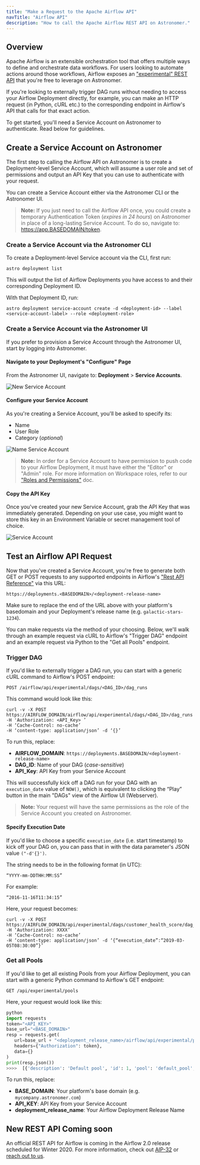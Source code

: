 ```yaml
---
title: "Make a Request to the Apache Airflow API"
navTitle: "Airflow API"
description: "How to call the Apache Airflow REST API on Astronomer."
---
```


## Overview

Apache Airflow is an extensible orchestration tool that offers multiple ways to define and orchestrate data workflows. For users looking to automate actions around those workflows, Airflow exposes an ["experimental" REST API](https://airflow.apache.org/docs/stable/rest-api-ref.html) that you're free to leverage on Astronomer.

If you're looking to externally trigger DAG runs without needing to access your Airflow Deployment directly, for example, you can make an HTTP request (in Python, cURL etc.) to the corresponding endpoint in Airflow's API that calls for that exact action.

To get started, you'll need a Service Account on Astronomer to authenticate. Read below for guidelines.

## Create a Service Account on Astronomer

The first step to calling the Airflow API on Astronomer is to create a Deployment-level Service Account, which will assume a user role and set of permissions and output an API Key that you can use to authenticate with your request.

You can create a Service Account either via the Astronomer CLI or the Astronomer UI.

> **Note:** If you just need to call the Airflow API once, you could create a temporary Authentication Token (_expires in 24 hours_) on Astronomer in place of a long-lasting Service Account. To do so, navigate to: https://app.BASEDOMAIN/token.

### Create a Service Account via the Astronomer CLI

To create a Deployment-level Service account via the CLI, first run:

```
astro deployment list
```

This will output the list of Airflow Deployments you have access to and their corresponding Deployment ID.

With that Deployment ID, run:

```
astro deployment service-account create -d <deployment-id> --label <service-account-label> --role <deployment-role>
```

### Create a Service Account via the Astronomer UI

If you prefer to provision a Service Account through the Astronomer UI, start by logging into Astronomer.

#### Navigate to your Deployment's "Configure" Page

From the Astronomer UI, navigate to: **Deployment** > **Service Accounts**.

![New Service Account](https://assets2.astronomer.io/main/docs/ci-cd/ci-cd-new-service-account.png)

#### Configure your Service Account

As you're creating a Service Account, you'll be asked to specify its:

- Name
- User Role
- Category (_optional_)

![Name Service Account](https://assets2.astronomer.io/main/docs/ci-cd/ci-cd-name-service-account.png)

> **Note:** In order for a Service Account to have permission to push code to your Airflow Deployment, it must have either the "Editor" or "Admin" role. For more information on Workspace roles, refer to our ["Roles and Permissions"](/docs/enterprise/v0.16/manage-astronomer/workspace-permissions/) doc.

#### Copy the API Key

Once you've created your new Service Account, grab the API Key that was immediately generated. Depending on your use case, you might want to store this key in an Environment Variable or secret management tool of choice.

![Service Account](https://assets2.astronomer.io/main/docs/ci-cd/ci-cd-api-key.png)


## Test an Airflow API Request

Now that you've created a Service Account, you're free to generate both GET or POST requests to any supported endpoints in Airflow's ["Rest API Reference"](https://airflow.apache.org/docs/stable/rest-api-ref.html) via this URL:

```
https://deployments.<BASEDOMAIN>/<deployment-release-name>
```

Make sure to replace the end of the URL above with your platform's basedomain and your Deployment's release name (e.g. `galactic-stars-1234`).

You can make requests via the method of your choosing. Below, we'll walk through an example request via cURL to Airflow's "Trigger DAG" endpoint and an example request via Python to the "Get all Pools" endpoint.

### Trigger DAG

If you'd like to externally trigger a DAG run, you can start with a generic cURL command to Airflow's POST endpoint: 

```
POST /airflow/api/experimental/dags/<DAG_ID>/dag_runs
```

This command would look like this:

```
curl -v -X POST
https://AIRFLOW_DOMAIN/airflow/api/experimental/dags/<DAG_ID>/dag_runs
-H 'Authorization: <API_Key> ’
-H ‘Cache-Control: no-cache’
-H ‘content-type: application/json’ -d ‘{}’
```

To run this, replace:

- **AIRFLOW_DOMAIN**: `https://deployments.BASEDOMAIN/<deployment-release-name>`
- **DAG_ID**: Name of your DAG (_case-sensitive_)
- **API_Key**: API Key from your Service Account

This will successfully kick off a DAG run for your DAG with an `execution_date` value of `NOW()`, which is equivalent to clicking the “Play” button in the main "DAGs" view of the Airflow UI (Webserver).

> **Note:** Your request will have the same permissions as the role of the Service Account you created on Astronomer.

#### Specify Execution Date

If you'd like to choose a specific `execution_date` (i.e. start timestamp) to kick off your DAG on, you can pass that in with the data parameter's JSON value `("-d'{}')`.

The string needs to be in the following format (in UTC):

```
“YYYY-mm-DDTHH:MM:SS”
```

For example:

```
“2016-11-16T11:34:15”
```

Here, your request becomes:

```
curl -v -X POST
https://AIRFLOW_DOMAIN/api/experimental/dags/customer_health_score/dag_runs
-H ‘Authorization: XXXX’
-H ‘Cache-Control: no-cache’
-H ‘content-type: application/json’ -d ‘{“execution_date”:“2019-03-05T08:30:00”}’
```

### Get all Pools

If you'd like to get all existing Pools from your Airflow Deployment, you can start with a generic Python command to Airflow's GET endpoint: 

```
GET /api/experimental/pools
```

Here, your request would look like this:

```python
python
import requests
token="<API_KEY>"
base_url="<BASE_DOMAIN>"
resp = requests.get(
   url=base_url + "<deployment_release_name>/airflow/api/experimental/pools",
   headers={"Authorization": token},
   data={}
)
print(resp.json())
>>>>  [{'description': 'Default pool', 'id': 1, 'pool': 'default_pool', 'slots': 128}]
```

To run this, replace:

- **BASE_DOMAIN**: Your platform's base domain (e.g. `mycompany.astronomer.com`)
- **API_KEY**: API Key from your Service Account
- **deployment_release_name**: Your Airflow Deployment Release Name

## New REST API Coming soon

An official REST API for Airflow is coming in the Airflow 2.0 release scheduled for Winter 2020. For more information, check out [AIP-32](https://cwiki.apache.org/confluence/display/AIRFLOW/AIP-32%3A+Airflow+REST+API) or [reach out to us](https://support.astronomer.io).